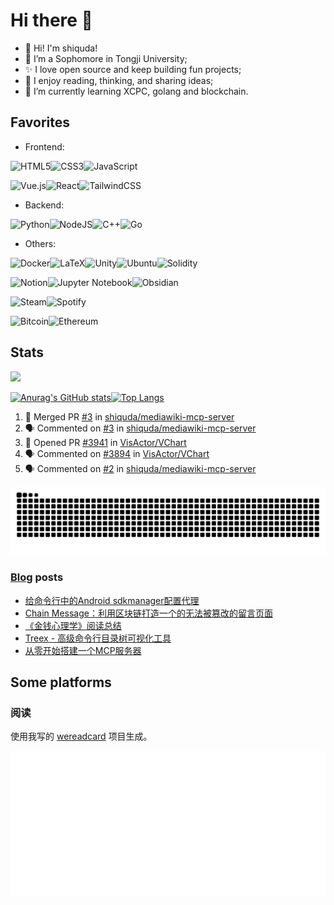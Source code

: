 # Hi there 👋

- 👋 Hi! I'm shiquda!
- 📖 I’m a Sophomore in Tongji University;
- ✨ I love open source and keep building fun projects;
- 🤔 I enjoy reading, thinking, and sharing ideas;
- 🌱 I’m currently learning XCPC, golang and blockchain.

## Favorites

- Frontend:

![HTML5](https://img.shields.io/badge/html5-%23E34F26.svg?style=for-the-badge&logo=html5&logoColor=white)![CSS3](https://img.shields.io/badge/css3-%231572B6.svg?style=for-the-badge&logo=css3&logoColor=white)![JavaScript](https://img.shields.io/badge/javascript-%23323330.svg?style=for-the-badge&logo=javascript&logoColor=%23F7DF1E)

![Vue.js](https://img.shields.io/badge/vuejs-%2335495e.svg?style=for-the-badge&logo=vuedotjs&logoColor=%234FC08D)![React](https://img.shields.io/badge/react-%2320232a.svg?style=for-the-badge&logo=react&logoColor=%2361DAFB)![TailwindCSS](https://img.shields.io/badge/tailwindcss-%2338B2AC.svg?style=for-the-badge&logo=tailwind-css&logoColor=white)

- Backend:

![Python](https://img.shields.io/badge/python-%233776AB.svg?style=for-the-badge&logo=python&logoColor=white)![NodeJS](https://img.shields.io/badge/node.js-6DA55F?style=for-the-badge&logo=node.js&logoColor=white)![C++](https://img.shields.io/badge/c++-%2300599C.svg?style=for-the-badge&logo=c%2B%2B&logoColor=white)![Go](https://img.shields.io/badge/go-%2300ADD8.svg?style=for-the-badge&logo=go&logoColor=white)

- Others:

![Docker](https://img.shields.io/badge/docker-%230db7ed.svg?style=for-the-badge&logo=docker&logoColor=white)![LaTeX](https://img.shields.io/badge/latex-%23008080.svg?style=for-the-badge&logo=latex&logoColor=white)![Unity](https://img.shields.io/badge/unity-%23000000.svg?style=for-the-badge&logo=unity&logoColor=white)![Ubuntu](https://img.shields.io/badge/Ubuntu-E95420?style=for-the-badge&logo=ubuntu&logoColor=white)![Solidity](https://img.shields.io/badge/Solidity-%23363636.svg?style=for-the-badge&logo=solidity&logoColor=white)

![Notion](https://img.shields.io/badge/Notion-%23000000.svg?style=for-the-badge&logo=notion&logoColor=white)![Jupyter Notebook](https://img.shields.io/badge/jupyter-%23FA0F00.svg?style=for-the-badge&logo=jupyter&logoColor=white)![Obsidian](https://img.shields.io/badge/Obsidian-%23483699.svg?style=for-the-badge&logo=obsidian&logoColor=white)

![Steam](https://img.shields.io/badge/steam-%23000000.svg?style=for-the-badge&logo=steam&logoColor=white)![Spotify](https://img.shields.io/badge/Spotify-1ED760?style=for-the-badge&logo=spotify&logoColor=white)

![Bitcoin](https://img.shields.io/badge/bitcoin-F7931A?style=for-the-badge&logo=bitcoin&logoColor=white)![Ethereum](https://img.shields.io/badge/Ethereum-007EC6?style=for-the-badge&logo=Ethereum&logoColor=white)

## Stats

![](https://komarev.com/ghpvc/?username=shiquda)

[![Anurag's GitHub stats](https://github-readme-stats.vercel.app/api?username=shiquda&theme=vue-dark&show_icons=true)](https://github.com/anuraghazra/github-readme-stats)[![Top Langs](https://github-readme-stats.vercel.app/api/top-langs/?username=shiquda&theme=vue-dark&show_icons=true&hide=SCSS,CSS,Jupyter%20Notebook&layout=compact)](https://github.com/anuraghazra/github-readme-stats)

<!--START_SECTION:activity-->
1. 🎉 Merged PR [#3](https://github.com/shiquda/mediawiki-mcp-server/pull/3) in [shiquda/mediawiki-mcp-server](https://github.com/shiquda/mediawiki-mcp-server)
2. 🗣 Commented on [#3](https://github.com/shiquda/mediawiki-mcp-server/pull/3#issuecomment-2878959782) in [shiquda/mediawiki-mcp-server](https://github.com/shiquda/mediawiki-mcp-server)
3. 💪 Opened PR [#3941](https://github.com/VisActor/VChart/pull/3941) in [VisActor/VChart](https://github.com/VisActor/VChart)
4. 🗣 Commented on [#3894](https://github.com/VisActor/VChart/issues/3894#issuecomment-2857142136) in [VisActor/VChart](https://github.com/VisActor/VChart)
5. 🗣 Commented on [#2](https://github.com/shiquda/mediawiki-mcp-server/issues/2#issuecomment-2855011783) in [shiquda/mediawiki-mcp-server](https://github.com/shiquda/mediawiki-mcp-server)
<!--END_SECTION:activity-->

<picture>
  <source media="(prefers-color-scheme: dark)" srcset="https://raw.githubusercontent.com/shiquda/shiquda/output/github-contribution-grid-snake-dark.svg">
  <source media="(prefers-color-scheme: light)" srcset="https://raw.githubusercontent.com/shiquda/shiquda/output/github-contribution-grid-snake.svg">
  <img alt="github contribution grid snake animation" src="https://raw.githubusercontent.com/shiquda/shiquda/output/github-contribution-grid-snake.svg">
</picture>

### [Blog](https://shiquda.link/) posts
<!-- BLOG-POST-LIST:START -->
- [给命令行中的Android sdkmanager配置代理](https://shiquda.link/command-line-android-sdkmanager-proxy/)
- [Chain Message：利用区块链打造一个的无法被篡改的留言页面](https://shiquda.link/chain-message-immutable-message-board/)
- [《金钱心理学》阅读总结](https://shiquda.link/the-psychology-of-money-summary/)
- [Treex - 高级命令行目录树可视化工具](https://shiquda.link/treex-an-advanced-cli-directory-tree-visualization/)
- [从零开始搭建一个MCP服务器](https://shiquda.link/build-a-mcp-server-with-python-from-scratch/)
<!-- BLOG-POST-LIST:END -->

## Some platforms

### 阅读

使用我写的 [wereadcard](https://github.com/shiquda/wereadcard) 项目生成。

![Weread Card](https://github.com/shiquda/wereadcard/raw/main/output/recent_read.svg)

<!--
**shiquda/shiquda** is a ✨ _special_ ✨ repository because its `README.md` (this file) appears on your GitHub profile.

Here are some ideas to get you started:

- 🔭 I’m currently working on ...
- 🌱 I’m currently learning ...
- 👯 I’m looking to collaborate on ...
- 🤔 I’m looking for help with ...
- 💬 Ask me about ...
- 📫 How to reach me: ...
- 😄 Pronouns: ...
- ⚡ Fun fact: ...
-->
